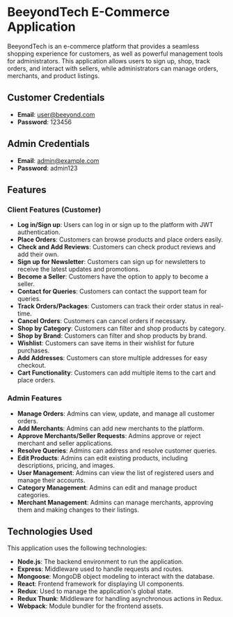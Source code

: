 # BeeyondTech E-Commerce Application

BeeyondTech is an e-commerce platform that provides a seamless shopping experience for customers, as well as powerful management tools for administrators. This application allows users to sign up, shop, track orders, and interact with sellers, while administrators can manage orders, merchants, and product listings.

## Customer Credentials

- **Email**: user@beeyond.com
- **Password**: 123456

## Admin Credentials

- **Email**: admin@example.com
- **Password**: admin123

## Features

### Client Features (Customer)

- **Log in/Sign up**: Users can log in or sign up to the platform with JWT authentication.
- **Place Orders**: Customers can browse products and place orders easily.
- **Check and Add Reviews**: Customers can check product reviews and add their own.
- **Sign up for Newsletter**: Customers can sign up for newsletters to receive the latest updates and promotions.
- **Become a Seller**: Customers have the option to apply to become a seller.
- **Contact for Queries**: Customers can contact the support team for queries.
- **Track Orders/Packages**: Customers can track their order status in real-time.
- **Cancel Orders**: Customers can cancel orders if necessary.
- **Shop by Category**: Customers can filter and shop products by category.
- **Shop by Brand**: Customers can filter and shop products by brand.
- **Wishlist**: Customers can save items in their wishlist for future purchases.
- **Add Addresses**: Customers can store multiple addresses for easy checkout.
- **Cart Functionality**: Customers can add multiple items to the cart and place orders.

### Admin Features

- **Manage Orders**: Admins can view, update, and manage all customer orders.
- **Add Merchants**: Admins can add new merchants to the platform.
- **Approve Merchants/Seller Requests**: Admins approve or reject merchant and seller applications.
- **Resolve Queries**: Admins can address and resolve customer queries.
- **Edit Products**: Admins can edit existing products, including descriptions, pricing, and images.
- **User Management**: Admins can view the list of registered users and manage their accounts.
- **Category Management**: Admins can edit and manage product categories.
- **Merchant Management**: Admins can manage merchants, approving them and making changes to their listings.

## Technologies Used

This application uses the following technologies:

- **Node.js**: The backend environment to run the application.
- **Express**: Middleware used to handle requests and routes.
- **Mongoose**: MongoDB object modeling to interact with the database.
- **React**: Frontend framework for displaying UI components.
- **Redux**: Used to manage the application's global state.
- **Redux Thunk**: Middleware for handling asynchronous actions in Redux.
- **Webpack**: Module bundler for the frontend assets.



